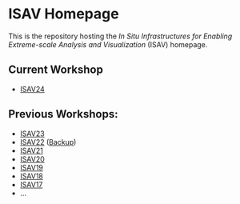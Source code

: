 # ISAV Homepage

This is the repository hosting the *In Situ Infrastructures for Enabling Extreme-scale Analysis and Visualization* (ISAV) homepage.

## Current Workshop

- [ISAV24](https://isav-workshop.github.io/2024/)

## Previous Workshops:

- [ISAV23](https://isav-workshop.github.io/2023/)
- [ISAV22](https://dav.lbl.gov/events/ISAV2022/) ([Backup](https://isav-workshop.github.io/2022/))
- [ISAV21](https://dav.lbl.gov/events/ISAV2021/)
- [ISAV20](https://dav.lbl.gov/events/ISAV2020/)
- [ISAV19](https://dav.lbl.gov/events/ISAV2019/)
- [ISAV18](https://dav.lbl.gov/events/ISAV2018/)
- [ISAV17](https://dav.lbl.gov/events/ISAV2017/)
- ...
